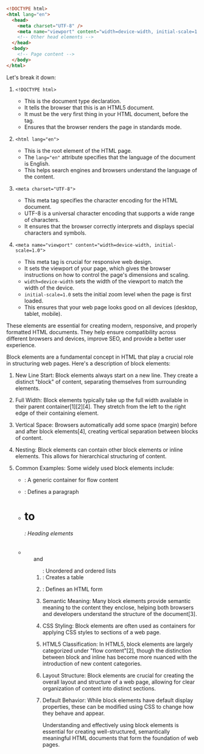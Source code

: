 ```html
<!DOCTYPE html>
<html lang="en">
  <head>
    <meta charset="UTF-8" />
    <meta name="viewport" content="width=device-width, initial-scale=1.0" />
    <!-- Other head elements -->
  </head>
  <body>
    <!-- Page content -->
  </body>
</html>
```

Let's break it down:

1. `<!DOCTYPE html>`

   - This is the document type declaration.
   - It tells the browser that this is an HTML5 document.
   - It must be the very first thing in your HTML document, before the <html> tag.
   - Ensures that the browser renders the page in standards mode.

2. `<html lang="en">`

   - This is the root element of the HTML page.
   - The `lang="en"` attribute specifies that the language of the document is English.
   - This helps search engines and browsers understand the language of the content.

3. `<meta charset="UTF-8">`

   - This meta tag specifies the character encoding for the HTML document.
   - UTF-8 is a universal character encoding that supports a wide range of characters.
   - It ensures that the browser correctly interprets and displays special characters and symbols.

4. `<meta name="viewport" content="width=device-width, initial-scale=1.0">`
   - This meta tag is crucial for responsive web design.
   - It sets the viewport of your page, which gives the browser instructions on how to control the page's dimensions and scaling.
   - `width=device-width` sets the width of the viewport to match the width of the device.
   - `initial-scale=1.0` sets the initial zoom level when the page is first loaded.
   - This ensures that your web page looks good on all devices (desktop, tablet, mobile).

These elements are essential for creating modern, responsive, and properly formatted HTML documents. They help ensure compatibility across different browsers and devices, improve SEO, and provide a better user experience.

Block elements are a fundamental concept in HTML that play a crucial role in structuring web pages. Here's a description of block elements:

1. New Line Start: Block elements always start on a new line. They create a distinct "block" of content, separating themselves from surrounding elements.

2. Full Width: Block elements typically take up the full width available in their parent container[1][2][4]. They stretch from the left to the right edge of their containing element.

3. Vertical Space: Browsers automatically add some space (margin) before and after block elements[4], creating vertical separation between blocks of content.

4. Nesting: Block elements can contain other block elements or inline elements. This allows for hierarchical structuring of content.

5. Common Examples: Some widely used block elements include:

   - <div>: A generic container for flow content
   - <p>: Defines a paragraph
   - <h1> to <h6>: Heading elements
   - <ul> and <ol>: Unordered and ordered lists
   - <table>: Creates a table
   - <form>: Defines an HTML form

6. Semantic Meaning: Many block elements provide semantic meaning to the content they enclose, helping both browsers and developers understand the structure of the document[3].

7. CSS Styling: Block elements are often used as containers for applying CSS styles to sections of a web page.

8. HTML5 Classification: In HTML5, block elements are largely categorized under "flow content"[2], though the distinction between block and inline has become more nuanced with the introduction of new content categories.

9. Layout Structure: Block elements are crucial for creating the overall layout and structure of a web page, allowing for clear organization of content into distinct sections.

10. Default Behavior: While block elements have default display properties, these can be modified using CSS to change how they behave and appear.

Understanding and effectively using block elements is essential for creating well-structured, semantically meaningful HTML documents that form the foundation of web pages.
